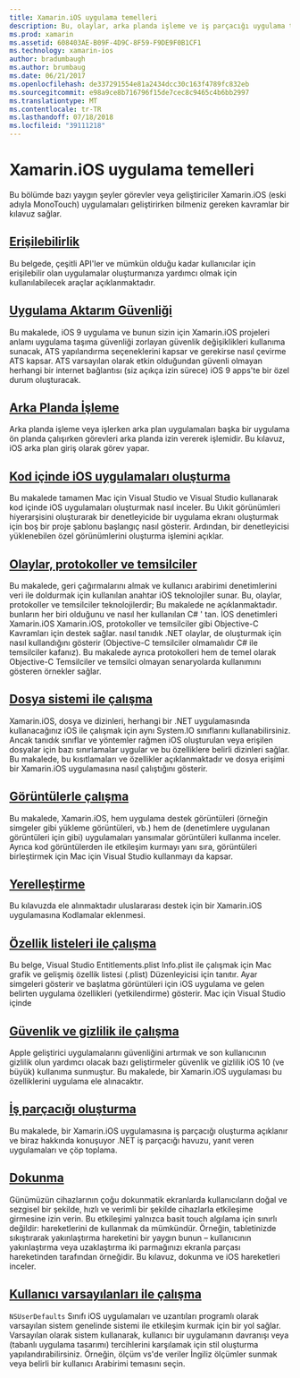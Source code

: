 ```yaml
---
title: Xamarin.iOS uygulama temelleri
description: Bu, olaylar, arka planda işleme ve iş parçacığı uygulama taşıma güvenliği gibi Xamarin.iOS geliştirme için temel kavramları açıklayan çeşitli kılavuzları belge bağlanır.
ms.prod: xamarin
ms.assetid: 608403AE-B09F-4D9C-8F59-F9DE9F0B1CF1
ms.technology: xamarin-ios
author: bradumbaugh
ms.author: brumbaug
ms.date: 06/21/2017
ms.openlocfilehash: de337291554e81a2434dcc30c163f4789fc832eb
ms.sourcegitcommit: e98a9ce8b716796f15de7cec8c9465c4b6bb2997
ms.translationtype: MT
ms.contentlocale: tr-TR
ms.lasthandoff: 07/18/2018
ms.locfileid: "39111218"
---
```

# <a name="xamarinios-application-fundamentals"></a>Xamarin.iOS uygulama temelleri

Bu bölümde bazı yaygın şeyler görevler veya geliştiriciler Xamarin.iOS (eski adıyla MonoTouch) uygulamaları geliştirirken bilmeniz gereken kavramlar bir kılavuz sağlar.

## <a name="accessibilityiosapp-fundamentalsaccessibilitymd"></a>[Erişilebilirlik](~/ios/app-fundamentals/accessibility.md)

Bu belgede, çeşitli API'ler ve mümkün olduğu kadar kullanıcılar için erişilebilir olan uygulamalar oluşturmanıza yardımcı olmak için kullanılabilecek araçlar açıklanmaktadır.

## <a name="app-transport-securityiosapp-fundamentalsatsmd"></a>[Uygulama Aktarım Güvenliği](~/ios/app-fundamentals/ats.md)

Bu makalede, iOS 9 uygulama ve bunun sizin için Xamarin.iOS projeleri anlamı uygulama taşıma güvenliği zorlayan güvenlik değişiklikleri kullanıma sunacak, ATS yapılandırma seçeneklerini kapsar ve gerekirse nasıl çevirme ATS kapsar. ATS varsayılan olarak etkin olduğundan güvenli olmayan herhangi bir internet bağlantısı (siz açıkça izin sürece) iOS 9 apps'te bir özel durum oluşturacak.

## <a name="backgroundingiosapp-fundamentalsbackgroundingindexmd"></a>[Arka Planda İşleme](~/ios/app-fundamentals/backgrounding/index.md)

Arka planda işleme veya işlerken arka plan uygulamaları başka bir uygulama ön planda çalışırken görevleri arka planda izin vererek işlemidir. Bu kılavuz, iOS arka plan giriş olarak görev yapar.

## <a name="creating-ios-applications-in-codeiosapp-fundamentalsios-code-onlymd"></a>[Kod içinde iOS uygulamaları oluşturma](~/ios/app-fundamentals/ios-code-only.md)

Bu makalede tamamen Mac için Visual Studio ve Visual Studio kullanarak kod içinde iOS uygulamaları oluşturmak nasıl inceler. Bu Uıkit görünümleri hiyerarşisini oluşturarak bir denetleyicide bir uygulama ekranı oluşturmak için boş bir proje şablonu başlangıç nasıl gösterir. Ardından, bir denetleyicisi yüklenebilen özel görünümlerini oluşturma işlemini açıklar.

## <a name="events-protocols-and-delegatesiosapp-fundamentalsdelegates-protocols-and-eventsmd"></a>[Olaylar, protokoller ve temsilciler](~/ios/app-fundamentals/delegates-protocols-and-events.md)

Bu makalede, geri çağırmalarını almak ve kullanıcı arabirimi denetimlerini veri ile doldurmak için kullanılan anahtar iOS teknolojiler sunar. Bu, olaylar, protokoller ve temsilciler teknolojilerdir; Bu makalede ne açıklanmaktadır. bunların her biri olduğunu ve nasıl her kullanılan C# ' tan. İOS denetimleri Xamarin.iOS Xamarin.iOS, protokoller ve temsilciler gibi Objective-C Kavramları için destek sağlar. nasıl tanıdık .NET olaylar, de oluşturmak için nasıl kullandığını gösterir (Objective-C temsilciler olmamalıdır C# ile temsilciler kafanız). Bu makalede ayrıca protokolleri hem de temel olarak Objective-C Temsilciler ve temsilci olmayan senaryolarda kullanımını gösteren örnekler sağlar.

## <a name="working-with-the-file-systemiosapp-fundamentalsfile-systemmd"></a>[Dosya sistemi ile çalışma](~/ios/app-fundamentals/file-system.md)

Xamarin.iOS, dosya ve dizinleri, herhangi bir .NET uygulamasında kullanacağınız iOS ile çalışmak için aynı System.IO sınıflarını kullanabilirsiniz. Ancak tanıdık sınıflar ve yöntemler rağmen iOS oluşturulan veya erişilen dosyalar için bazı sınırlamalar uygular ve bu özelliklere belirli dizinleri sağlar. Bu makalede, bu kısıtlamaları ve özellikler açıklanmaktadır ve dosya erişimi bir Xamarin.iOS uygulamasına nasıl çalıştığını gösterir.

## <a name="working-with-imagesiosapp-fundamentalsimages-iconsindexmd"></a>[Görüntülerle çalışma](~/ios/app-fundamentals/images-icons/index.md)

Bu makalede, Xamarin.iOS, hem uygulama destek görüntüleri (örneğin simgeler gibi yükleme görüntüleri, vb.) hem de (denetimlere uygulanan görüntüleri için gibi) uygulamaları yansımalar görüntüleri kullanma inceler. Ayrıca kod görüntülerden ile etkileşim kurmayı yanı sıra, görüntüleri birleştirmek için Mac için Visual Studio kullanmayı da kapsar.

## <a name="localizationiosapp-fundamentalslocalizationindexmd"></a>[Yerelleştirme](~/ios/app-fundamentals/localization/index.md)

Bu kılavuzda ele alınmaktadır uluslararası destek için bir Xamarin.iOS uygulamasına Kodlamalar eklenmesi.

## <a name="working-with-property-listsiosapp-fundamentalsindexmd"></a>[Özellik listeleri ile çalışma](~/ios/app-fundamentals/index.md)

Bu belge, Visual Studio Entitlements.plist Info.plist ile çalışmak için Mac grafik ve gelişmiş özellik listesi (.plist) Düzenleyicisi için tanıtır. Ayar simgeleri gösterir ve başlatma görüntüleri için iOS uygulama ve gelen belirten uygulama özellikleri (yetkilendirme) gösterir. Mac için Visual Studio içinde

## <a name="working-with-security-and-privacyiosapp-fundamentalssecurity-privacymd"></a>[Güvenlik ve gizlilik ile çalışma](~/ios/app-fundamentals/security-privacy.md)

Apple geliştirici uygulamalarını güvenliğini artırmak ve son kullanıcının gizlilik olun yardımcı olacak bazı geliştirmeler güvenlik ve gizlilik iOS 10 (ve büyük) kullanıma sunmuştur. Bu makalede, bir Xamarin.iOS uygulaması bu özelliklerini uygulama ele alınacaktır.

## <a name="threadingiosapp-fundamentalsthreadingmd"></a>[İş parçacığı oluşturma](~/ios/app-fundamentals/threading.md)

Bu makalede, bir Xamarin.iOS uygulamasına iş parçacığı oluşturma açıklanır ve biraz hakkında konuşuyor .NET iş parçacığı havuzu, yanıt veren uygulamaları ve çöp toplama.

## <a name="touchiosapp-fundamentalstouchindexmd"></a>[Dokunma](~/ios/app-fundamentals/touch/index.md)

Günümüzün cihazlarının çoğu dokunmatik ekranlarda kullanıcıların doğal ve sezgisel bir şekilde, hızlı ve verimli bir şekilde cihazlarla etkileşime girmesine izin verin. Bu etkileşimi yalnızca basit touch algılama için sınırlı değildir: hareketlerini de kullanmak da mümkündür. Örneğin, tabletinizde sıkıştırarak yakınlaştırma hareketini bir yaygın bunun – kullanıcının yakınlaştırma veya uzaklaştırma iki parmağınızı ekranla parçası hareketinden tarafından örneğidir. Bu kılavuz, dokunma ve iOS hareketleri inceler.

## <a name="working-with-user-defaultsiosapp-fundamentalsuser-defaultsmd"></a>[Kullanıcı varsayılanları ile çalışma](~/ios/app-fundamentals/user-defaults.md)

`NSUserDefaults` Sınıfı iOS uygulamaları ve uzantıları programlı olarak varsayılan sistem genelinde sistemi ile etkileşim kurmak için bir yol sağlar. Varsayılan olarak sistem kullanarak, kullanıcı bir uygulamanın davranışı veya (tabanlı uygulama tasarımı) tercihlerini karşılamak için stil oluşturma yapılandırabilirsiniz. Örneğin, ölçüm vs'de veriler İngiliz ölçümler sunmak veya belirli bir kullanıcı Arabirimi temasını seçin.
